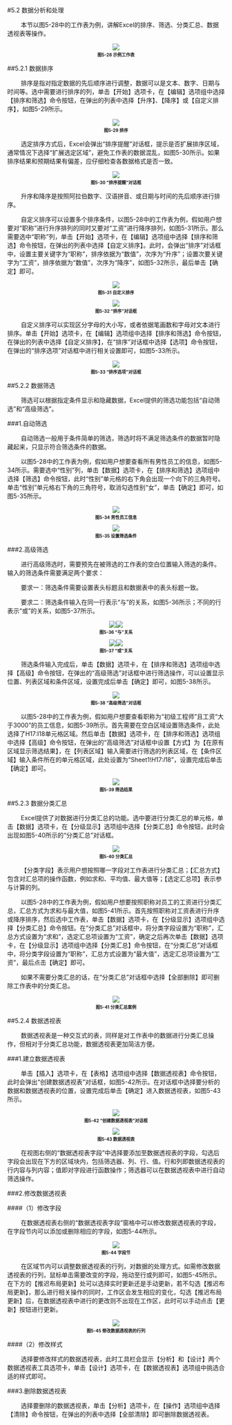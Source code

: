 #5.2 数据分析和处理

&nbsp;&nbsp;&nbsp;&nbsp;&nbsp;&nbsp;&nbsp;&nbsp;本节以图5-28中的工作表为例，讲解Excel的排序、筛选、分类汇总、数据透视表等操作。

<div align="center"><img src="/images/5-28.png"><p style="text-align:center; font-size:10px; margin-top:2px; font-weight:bold">图5-28 示例工作表</p></div> 

##5.2.1 数据排序

&nbsp;&nbsp;&nbsp;&nbsp;&nbsp;&nbsp;&nbsp;&nbsp;排序是指对指定数据的先后顺序进行调整，数据可以是文本、数字、日期与时间等。选中需要进行排序的列，单击【开始】选项卡，在【编辑】选项组中选择【排序和筛选】命令按钮，在弹出的列表中选择【升序】、【降序】或【自定义排序】，如图5-29所示。

<div align="center"><img src="/images/5-29.png"><p style="text-align:center; font-size:10px; margin-top:2px; font-weight:bold">图5-29 排序</p></div> 

&nbsp;&nbsp;&nbsp;&nbsp;&nbsp;&nbsp;&nbsp;&nbsp;选定排序方式后，Excel会弹出“排序提醒”对话框，提示是否扩展排序区域，通常情况下选择“扩展选定区域”，避免工作表的数据混乱，如图5-30所示。如果排序结果和预期结果有偏差，应仔细检查各数据格式是否一致。

<div align="center"><img src="/images/5-30.png"><p style="text-align:center; font-size:10px; margin-top:2px; font-weight:bold">图5-30 “排序提醒”对话框</p></div> 

&nbsp;&nbsp;&nbsp;&nbsp;&nbsp;&nbsp;&nbsp;&nbsp;升序和降序是按照阿拉伯数字、汉语拼音、或日期与时间的先后顺序进行排序。

&nbsp;&nbsp;&nbsp;&nbsp;&nbsp;&nbsp;&nbsp;&nbsp;自定义排序可以设置多个排序条件，以图5-28中的工作表为例，假如用户想要对“职称”进行升序排列的同时又要对“工资”进行降序排列，如图5-31所示。那么需要选中“职称”列，单击【开始】选项卡，在【编辑】选项组中选择【排序和筛选】命令按钮，在弹出的列表中选择【自定义排序】。此时，会弹出“排序”对话框中，设置主要关键字为“职称”，排序依据为“数值”，次序为“升序”；设置次要关键字为“工资”，排序依据为“数值”，次序为“降序”，如图5-32所示，最后单击【确定】即可。

<div align="center"><img src="/images/5-31.png"><p style="text-align:center; font-size:10px; margin-top:2px; font-weight:bold">图5-31 自定义排序</p></div> 

<div align="center"><img src="/images/5-32.png"><p style="text-align:center; font-size:10px; margin-top:2px; font-weight:bold">图5-32 “排序”对话框</p></div> 

&nbsp;&nbsp;&nbsp;&nbsp;&nbsp;&nbsp;&nbsp;&nbsp;自定义排序可以实现区分字母的大小写，或者依据笔画数和字母对文本进行排序。单击【开始】选项卡，在【编辑】选项组中选择【排序和筛选】命令按钮，在弹出的列表中选择【自定义排序】，在“排序”对话框中选择【选项】命令按钮，在弹出的“排序选项”对话框中进行相关设置即可，如图5-33所示。

<div align="center"><img src="/images/5-33.png"><p style="text-align:center; font-size:10px; margin-top:2px; font-weight:bold">图5-33 “排序选项”对话框</p></div> 

##5.2.2 数据筛选

&nbsp;&nbsp;&nbsp;&nbsp;&nbsp;&nbsp;&nbsp;&nbsp;筛选可以根据指定条件显示和隐藏数据，Excel提供的筛选功能包括“自动筛选”和“高级筛选”。

###1.自动筛选

&nbsp;&nbsp;&nbsp;&nbsp;&nbsp;&nbsp;&nbsp;&nbsp;自动筛选一般用于条件简单的筛选，筛选时将不满足筛选条件的数据暂时隐藏起来，只显示符合筛选条件的数据。

&nbsp;&nbsp;&nbsp;&nbsp;&nbsp;&nbsp;&nbsp;&nbsp;以图5-28中的工作表为例，假如用户想要查看所有男性员工的信息，如图5-34所示。需要选中“性别”列，单击【数据】选项卡，在【排序和筛选】选项组中选择【筛选】命令按钮，此时“性别”单元格的右下角会出现一个向下的三角符号。单击“性别”单元格右下角的三角符号，取消勾选性别“女”，单击【确定】即可，如图5-35所示。

<div align="center"><img src="/images/5-34.png"><p style="text-align:center; font-size:10px; margin-top:2px; font-weight:bold">图5-34 男性员工信息</p></div> 


<div align="center"><img src="/images/5-35.png"><p style="text-align:center; font-size:10px; margin-top:2px; font-weight:bold">图5-35 设置筛选条件</p></div> 

###2.高级筛选

&nbsp;&nbsp;&nbsp;&nbsp;&nbsp;&nbsp;&nbsp;&nbsp;进行高级筛选时，需要预先在被筛选的工作表的空白位置输入筛选的条件。输入的筛选条件需要满足两个要求：

&nbsp;&nbsp;&nbsp;&nbsp;&nbsp;&nbsp;&nbsp;&nbsp;要求一：筛选条件需要设置表头标题且和数据表中的表头标题一致。

&nbsp;&nbsp;&nbsp;&nbsp;&nbsp;&nbsp;&nbsp;&nbsp;要求二：筛选条件输入在同一行表示“与”的关系，如图5-36所示；不同的行表示“或”的关系，如图5-37所示。

<div align="center"><img src="/images/5-36-1.png"><img src="/images/5-36-2.png"><p style="text-align:center; font-size:10px; margin-top:2px; font-weight:bold">图5-36 “与”关系</p></div>  
 
<div align="center"><img src="/images/5-37-1.png"><img src="/images/5-37-2.png"><p style="text-align:center; font-size:10px; margin-top:2px; font-weight:bold">图5-37 “或”关系</p></div> 

&nbsp;&nbsp;&nbsp;&nbsp;&nbsp;&nbsp;&nbsp;&nbsp;筛选条件输入完成后，单击【数据】选项卡，在【排序和筛选】选项组中选择【高级】命令按钮，在弹出的“高级筛选”对话框中进行筛选操作，可以设置显示位置、列表区域和条件区域，设置完成后单击【确定】即可，如图5-38所示。

<div align="center"><img src="/images/5-38.png"><p style="text-align:center; font-size:10px; margin-top:2px; font-weight:bold">图5-38 “高级筛选”对话框</p></div> 


&nbsp;&nbsp;&nbsp;&nbsp;&nbsp;&nbsp;&nbsp;&nbsp;以图5-28中的工作表为例，假如用户想要查看职称为“初级工程师”且工资“大于3000”的员工信息，如图5-39所示。首先需要在空白区域设置筛选条件，此处选择了H17:I18单元格区域。然后单击【数据】选项卡，在【排序和筛选】选项组中选择【高级】命令按钮，在弹出的“高级筛选”对话框中设置【方式】为【在原有区域显示筛选结果】，在【列表区域】输入需要进行筛选的列表区域，在【条件区域】输入条件所在的单元格区域，此处设置为“Sheet1!$H$17:$I$18”，设置完成后单击【确定】即可。

<div align="center"><img src="/images/5-39.png"><p style="text-align:center; font-size:10px; margin-top:2px; font-weight:bold">图5-39 筛选结果</p></div> 
 


##5.2.3 数据分类汇总

&nbsp;&nbsp;&nbsp;&nbsp;&nbsp;&nbsp;&nbsp;&nbsp;Excel提供了对数据进行分类汇总的功能。选中要进行分类汇总的单元格，单击【数据】选项卡，在【分级显示】选项组中选择【分类汇总】命令按钮，此时会出现如图5-40所示的“分类汇总”对话框。

<div align="center"><img src="/images/5-40.png"><p style="text-align:center; font-size:10px; margin-top:2px; font-weight:bold">图5-40 分类汇总</p></div> 

&nbsp;&nbsp;&nbsp;&nbsp;&nbsp;&nbsp;&nbsp;&nbsp;【分类字段】表示用户想按照哪一字段对工作表进行分类汇总；【汇总方式】包含对汇总项的操作函数，例如求和、平均值、最大值等；【选定汇总项】表示参与计算的列。

&nbsp;&nbsp;&nbsp;&nbsp;&nbsp;&nbsp;&nbsp;&nbsp;以图5-28中的工作表为例，假如用户想要按照职称对员工的工资进行分类汇总，汇总方式为求和与最大值，如图5-41所示。首先按照职称对工资表进行升序或降序排序，然后选中工作表，单击【数据】选项卡，在【分级显示】选项组中选择【分类汇总】命令按钮。在“分类汇总”对话框中，将分类字段设置为“职称”，汇总方式设置为“求和”，选定汇总项设置为“工资”，确定之后再次单击【数据】选项卡，在【分级显示】选项组中选择【分类汇总】命令按钮，在“分类汇总”对话框中，将分类字段设置为“职称”，汇总方式设置为“最大值”，选定汇总项设置为“工资”，最后点击【确定】即可。

&nbsp;&nbsp;&nbsp;&nbsp;&nbsp;&nbsp;&nbsp;&nbsp;如果不需要分类汇总的话，在“分类汇总”对话框中选择【全部删除】即可删除工作表中的分类汇总。

<div align="center"><img src="/images/5-41.png"><p style="text-align:center; font-size:10px; margin-top:2px; font-weight:bold">图5-41 分类汇总案例</p></div> 

##5.2.4 数据透视表

&nbsp;&nbsp;&nbsp;&nbsp;&nbsp;&nbsp;&nbsp;&nbsp;数据透视表是一种交互式的表，同样是对工作表中的数据进行分类汇总操作，但相对于分类汇总功能，数据透视表更加简洁方便。

###1.建立数据透视表

&nbsp;&nbsp;&nbsp;&nbsp;&nbsp;&nbsp;&nbsp;&nbsp;单击【插入】选项卡，在【表格】选项组中选择【数据透视表】命令按钮，此时会弹出“创建数据透视表”对话框，如图5-42所示。在对话框中选择要分析的数据和数据透视表的位置，设置完成后单击【确定】进入数据透视表，如图5-43所示。

<div align="center"><img src="/images/5-42.png"><p style="text-align:center; font-size:10px; margin-top:2px; font-weight:bold">图5-42 “创建数据透视表”对话框</p></div> 

<div align="center"><img src="/images/5-43.png"><p style="text-align:center; font-size:10px; margin-top:2px; font-weight:bold">图5-43 数据透视表</p></div> 

&nbsp;&nbsp;&nbsp;&nbsp;&nbsp;&nbsp;&nbsp;&nbsp;在视图右侧的“数据透视表字段”中选择要添加至数据透视表的字段，勾选后字段会出现在下方的区域块内，包括筛选器、列、行、值。行和列即数据透视表的行内容与列内容；值即对字段进行函数操作；筛选器可以在数据透视表中进行自动筛选操作。

###2.修改数据透视表

####（1）修改字段

&nbsp;&nbsp;&nbsp;&nbsp;&nbsp;&nbsp;&nbsp;&nbsp;在数据透视表右侧的“数据透视表字段”窗格中可以修改数据透视表的字段，在字段节内可以添加或删除相应的字段，如图5-44所示。

<div align="center"><img src="/images/5-44.png"><p style="text-align:center; font-size:10px; margin-top:2px; font-weight:bold">图5-44 字段节</p></div> 

&nbsp;&nbsp;&nbsp;&nbsp;&nbsp;&nbsp;&nbsp;&nbsp;在区域节内可以调整数据透视表的行列，对数据的处理方式。如需修改数据透视表的行列，鼠标单击需要改变的字段，拖动至行或列即可，如图5-45所示。在下方的【推迟布局更新】处可以选择实时更新还是手动更新，若不勾选【推迟布局更新】，那么进行相关操作的同时，工作区会发生相应的变化，勾选【推迟布局更新】后，在数据透视表中进行的更改则不出现在工作区，此时可以手动点击【更新】按钮进行更新。

<div align="center"><img src="/images/5-45.png"><p style="text-align:center; font-size:10px; margin-top:2px; font-weight:bold">图5-45 修改数据透视表的行列</p></div> 

####（2）修改样式

&nbsp;&nbsp;&nbsp;&nbsp;&nbsp;&nbsp;&nbsp;&nbsp;选择要修改样式的数据透视表，此时工具栏会显示【分析】和【设计】两个数据透视表工具选项卡，单击【设计】选项卡，在【数据透视表】选项组中挑选合适的样式即可。

###3.删除数据透视表

&nbsp;&nbsp;&nbsp;&nbsp;&nbsp;&nbsp;&nbsp;&nbsp;选择要删除的数据透视表，单击【分析】选项卡，在【操作】选项组中选择【清除】命令按钮，在弹出的列表中选择【全部清除】即可删除数据透视表。
